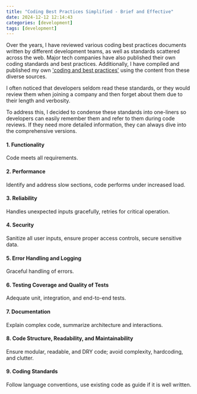 ```yaml
---
title: "Coding Best Practices Simplified - Brief and Effective"
date: 2024-12-12 12:14:43
categories: [development]
tags: [development]
---
```


<p>
Over the years, I have reviewed various coding best practices documents written by different development teams, as well as standards scattered across the web. Major tech companies have also published their own coding standards and best practices. Additionally, I have compiled and published my own <a href="https://aamersadiq.github.io/2024/Coding-Standards-Uncovered-A-Detailed-Exploration-of-Best-Practices/" target="_blank">'coding and best practices'</a> using the content fron these diverse sources.
</p>
<p>
I often noticed that developers seldom read these standards, or they would review them when joining a company and then forget about them due to their length and verbosity.
</p>
<p>
To address this, I decided to condense these standards into one-liners so developers can easily remember them and refer to them during code reviews. If they need more detailed information, they can always dive into the comprehensive versions.
</p>

<p>
<h4>1. Functionality </h4>
<span>Code meets all requirements.</span>

<h4>2. Performance </h4>
<span>Identify and address slow sections, code performs under increased load.</span>

<h4>3. Reliability </h4>
<span>Handles unexpected inputs gracefully, retries for critical operation.</span>

<h4>4. Security </h4>
<span>Sanitize all user inputs, ensure proper access controls, secure sensitive data.</span>

<h4>5. Error Handling and Logging </h4>
<span>Graceful handling of errors.</span>

<h4>6. Testing Coverage and Quality of Tests </h4>
<span>Adequate unit, integration, and end-to-end tests.</span>

<h4>7. Documentation </h4>
<span>Explain complex code, summarize architecture and interactions.</span>

<h4>8. Code Structure, Readability, and Maintainability </h4>
<span>Ensure modular, readable, and DRY code; avoid complexity, hardcoding, and clutter.</span>

<h4>9. Coding Standards </h4>
<span>Follow language conventions, use existing code as guide if it is well written.</span>

</p>
